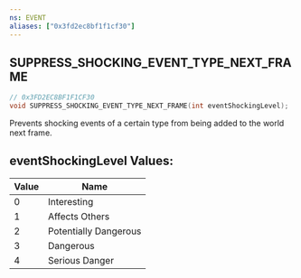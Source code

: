 ```yaml
---
ns: EVENT
aliases: ["0x3fd2ec8bf1f1cf30"]
---
```

## SUPPRESS_SHOCKING_EVENT_TYPE_NEXT_FRAME

```c
// 0x3FD2EC8BF1F1CF30
void SUPPRESS_SHOCKING_EVENT_TYPE_NEXT_FRAME(int eventShockingLevel);
```

Prevents shocking events of a certain type from being added to the world next frame.

## eventShockingLevel Values:
| Value | Name |
| --- | --- |
| 0 | Interesting |
| 1 | Affects Others |
| 2 | Potentially Dangerous |
| 3 | Dangerous |
| 4 | Serious Danger |

